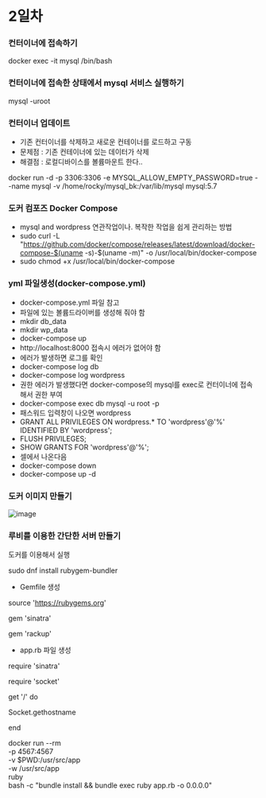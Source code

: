 # 2일차
### 컨터이너에 접속하기
docker exec -it mysql /bin/bash
### 컨터이너에 접속한 상태에서 mysql 서비스 실행하기
mysql -uroot

### 컨터이너 업데이트
 - 기존 컨터이너를 삭제하고 새로운 컨테이너를 로드하고 구동
- 문제점 : 기존 컨테이너에 있는 데이터가 삭제
- 해결점 : 로컬디바이스를 볼륨마운트 한다.. 

docker run -d -p 3306:3306 -e MYSQL_ALLOW_EMPTY_PASSWORD=true --name mysql -v /home/rocky/mysql_bk:/var/lib/mysql mysql:5.7

### 도커 컴포즈  Docker Compose
- mysql and wordpress 연관작업이나. 복작한 작업을 쉽게 관리하는 방법
- sudo curl -L "https://github.com/docker/compose/releases/latest/download/docker-compose-$(uname -s)-$(uname -m)" -o /usr/local/bin/docker-compose
- sudo chmod +x  /usr/local/bin/docker-compose

### yml 파일생성(docker-compose.yml)
- docker-compose.yml 파일 참고
- 파일에 있는 볼륨드라이버를 생성해 줘야 함
- mkdir db_data
- mkdir wp_data
- docker-compose up
- http://localhost:8000  접속시 에러가 없어야 함
- 에러가 발생하면 로그를 확인
- docker-compose log db
- docker-compose log wordpress
- 권한 에러가 발생했다면 docker-compose의 mysql를 exec로 컨터이너에 접속해서 권한 부여
- docker-compose exec db mysql -u root -p
- 패스워드 입력창이 나오면 wordpress
- GRANT ALL PRIVILEGES ON wordpress.* TO 'wordpress'@'%' IDENTIFIED BY 'wordpress';
- FLUSH PRIVILEGES;
- SHOW GRANTS FOR 'wordpress'@'%';
- 셀에서 나온다음
- docker-compose down
- docker-compose up -d

### 도커 이미지 만들기
![image](https://github.com/pia222kr20240629/docker/assets/174164680/459dbae5-b170-4c30-b78a-4c772424731a)



### 루비를 이용한 간단한 서버 만들기
도커를 이용해서 실행

sudo dnf install rubygem-bundler

- Gemfile 생성

source 'https://rubygems.org'

gem 'sinatra'

gem 'rackup'

- app.rb 파일 생성

require 'sinatra'

require 'socket'

get '/' do

  Socket.gethostname
  
end

docker run --rm \
-p 4567:4567 \
-v $PWD:/usr/src/app \
-w /usr/src/app \
ruby \
bash -c "bundle install && bundle exec ruby app.rb -o 0.0.0.0"



